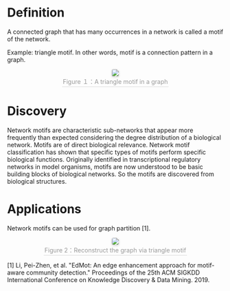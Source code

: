 
<head>
    <script src="https://cdn.mathjax.org/mathjax/latest/MathJax.js?config=TeX-AMS-MML_HTMLorMML" type="text/javascript"></script>
    <script type="text/x-mathjax-config">
        MathJax.Hub.Config({
            tex2jax: {
            skipTags: ['script', 'noscript', 'style', 'textarea', 'pre'],
            inlineMath: [['$','$']]
            }
        });
    </script>
</head>

# Definition

A connected graph that has many occurrences in a network is called a motif of the network. 

Example: triangle motif. In other words, motif is a connection pattern in a graph.

<center>
    <img style="border-radius: 0.2025em;
    box-shadow: 0 2px 4px 0 rgba(34,36,38,.12),0 2px 6px 0 rgba(34,36,38,.08);" 
    src="https://raw.githubusercontent.com/Kaimaoge/Kaimaoge.github.io/master/images/triangle.png">
    <br>
    <div style="color:orange; border-bottom: 1px solid #d9d9d9;
    display: inline-block;
    color: #999;
    padding: 2px;">Figure １：A triangle motif in a graph</div>
</center>

# Discovery

Network motifs are characteristic sub-networks that appear more frequently than expected considering the degree distribution of a biological network. Motifs are of direct biological relevance. Network motif classification has shown that specific types of motifs perform specific biological functions. Originally identified in transcriptional regulatory networks in model organisms, motifs are now understood to be basic building blocks of biological networks. So the motifs are discovered from biological structures.

# Applications

Network motifs can be used for graph partition [1].


<center>
    <img style="border-radius: 0.2525em;
    box-shadow: 0 2px 4px 0 rgba(34,36,38,.12),0 2px 6px 0 rgba(34,36,38,.08);" 
    src="https://raw.githubusercontent.com/Kaimaoge/Kaimaoge.github.io/master/images/network_motif.png">
    <br>
    <div style="color:orange; border-bottom: 1px solid #d9d9d9;
    display: inline-block;
    color: #999;
    padding: 2px;">Figure 2：Reconstruct the graph via triangle motif</div>
</center>

[1] Li, Pei-Zhen, et al. "EdMot: An edge enhancement approach for motif-aware community detection." Proceedings of the 25th ACM SIGKDD International Conference on Knowledge Discovery & Data Mining. 2019.

